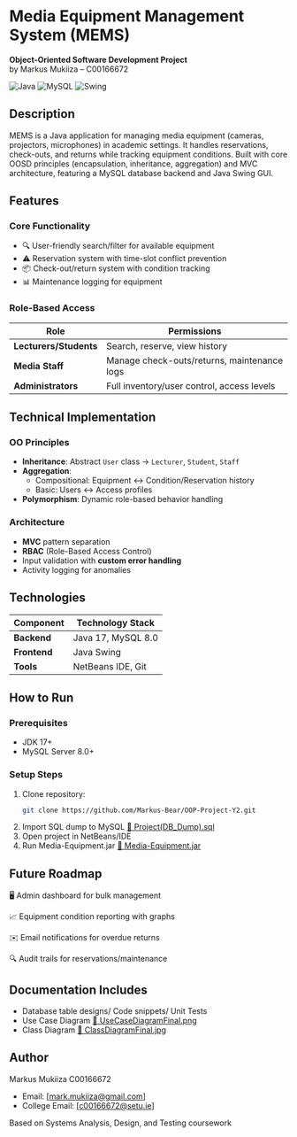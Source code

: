 # Media Equipment Management System (MEMS)

**Object-Oriented Software Development Project**  
by Markus Mukiiza – C00166672

![Java](https://img.shields.io/badge/Java-17-blue)
![MySQL](https://img.shields.io/badge/MySQL-8.0-orange)
![Swing](https://img.shields.io/badge/GUI-Java_Swing-lightgrey)

## Description
MEMS is a Java application for managing media equipment (cameras, projectors, microphones) in academic settings. It handles reservations, check-outs, and returns while tracking equipment conditions. Built with core OOSD principles (encapsulation, inheritance, aggregation) and MVC architecture, featuring a MySQL database backend and Java Swing GUI.

## Features
### Core Functionality
- 🔍 User-friendly search/filter for available equipment
- ⚠️ Reservation system with time-slot conflict prevention
- 📦 Check-out/return system with condition tracking
- 📊 Maintenance logging for equipment

### Role-Based Access
| Role                | Permissions                                  |
|---------------------|---------------------------------------------|
| **Lecturers/Students** | Search, reserve, view history             |
| **Media Staff**       | Manage check-outs/returns, maintenance logs |
| **Administrators**    | Full inventory/user control, access levels  |

## Technical Implementation
### OO Principles
- **Inheritance**: Abstract `User` class → `Lecturer`, `Student`, `Staff`
- **Aggregation**: 
  - Compositional: Equipment ↔ Condition/Reservation history 
  - Basic: Users ↔ Access profiles
- **Polymorphism**: Dynamic role-based behavior handling

### Architecture
- **MVC** pattern separation
- **RBAC** (Role-Based Access Control)
- Input validation with **custom error handling**
- Activity logging for anomalies

## Technologies
| Component       | Technology Stack           |
|----------------|----------------------------|
| **Backend**    | Java 17, MySQL 8.0         |
| **Frontend**   | Java Swing                 |
| **Tools**      | NetBeans IDE, Git          |

## How to Run
### Prerequisites
- JDK 17+
- MySQL Server 8.0+

### Setup Steps
1. Clone repository:  
   ```bash
   git clone https://github.com/Markus-Bear/OOP-Project-Y2.git
2. Import SQL dump to MySQL  [📁 Project(DB_Dump).sql](out/artifacts/Media_Equipment_jar)
3. Open project in NetBeans/IDE
4. Run Media-Equipment.jar [📁 Media-Equipment.jar](out/artifacts/Media_Equipment_jar)

## Future Roadmap
🖥️ Admin dashboard for bulk management

📈 Equipment condition reporting with graphs

✉️ Email notifications for overdue returns

🔍 Audit trails for reservations/maintenance

## Documentation Includes
- Database table designs/ Code snippets/ Unit Tests
- Use Case Diagram [📁 UseCaseDiagramFinal.png](Documentation/UseCaseDiagramFinal.png)
- Class Diagram [📁 ClassDiagramFinal.jpg](Documentation/ClassDiagramFinal.jpg)

## Author
Markus Mukiiza C00166672 
- Email: [mark.mukiiza@gmail.com]
- College Email: [c00166672@setu.ie] 

Based on Systems Analysis, Design, and Testing coursework
